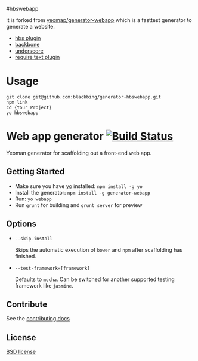 #hbswebapp

it is forked from [yeomap/generator-webapp](https://github.com/yeoman/generator-webapp) which is a fasttest generator to generate a website.

* [hbs plugin](https://github.com/SlexAxton/require-handlebars-plugin)
* [backbone](https://github.com/documentcloud/backbone)
* [underscore](https://github.com/documentcloud/underscore)
* [require text plugin](https://github.com/requirejs/text)

# Usage

    git clone git@github.com:blackbing/generator-hbswebapp.git
    npm link
    cd {Your Project}
    yo hbswebapp

# Web app generator [![Build Status](https://secure.travis-ci.org/yeoman/generator-webapp.png?branch=master)](http://travis-ci.org/yeoman/generator-webapp)

Yeoman generator for scaffolding out a front-end web app.


## Getting Started

- Make sure you have [yo](https://github.com/yeoman/yo) installed: `npm install -g yo`
- Install the generator: `npm install -g generator-webapp`
- Run: `yo webapp`
- Run `grunt` for building and `grunt server` for preview


## Options

* `--skip-install`

  Skips the automatic execution of `bower` and `npm` after
  scaffolding has finished.

* `--test-framework=[framework]`

  Defaults to `mocha`. Can be switched for
  another supported testing framework like `jasmine`.


## Contribute

See the [contributing docs](https://github.com/yeoman/yeoman/blob/master/contributing.md)


## License

[BSD license](http://opensource.org/licenses/bsd-license.php)
